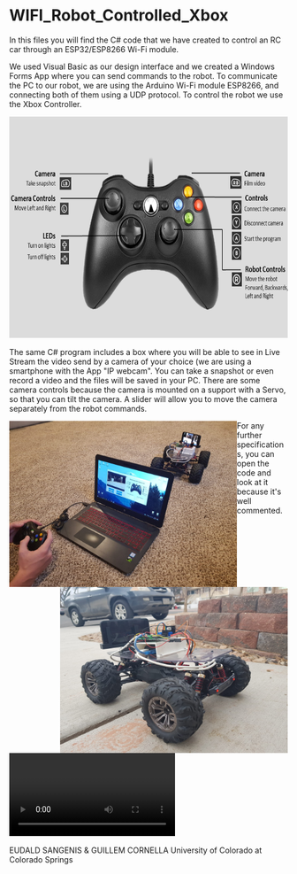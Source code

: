 # WIFI_Robot_Controlled_Xbox

In this files you will find the C# code that we have created to control an RC car through an ESP32/ESP8266 Wi-Fi module.

We used Visual Basic as our design interface and we created a Windows Forms App where you can send commands to the robot. To communicate the PC to our robot, we are using the Arduino Wi-Fi module ESP8266, and connecting both of them using a UDP protocol. To control the robot we use the Xbox Controller.

<p align = "center">
  <img width="700" height="400" src="assets/xbox_controls.png">
</p>

The same C# program includes a box where you will be able to see in Live Stream the video send by a camera of your choice (we are using a smartphone with the App "IP webcam". You can take a snapshot or even record a video and the files will be saved in your PC. There are some camera controls because the camera is mounted on a support with a Servo, so that you can tilt the camera. A slider will allow you to move the camera separately from the robot commands.

<p align = "center">
  <img align = "left" width="412" height="300" src="assets/im_1.jpeg">
  <img align = "right" width="412" height="300" src="assets/im_2.jpeg">
</p>




For any further specifications, you can open the code and look at it because it's well commented.

<video>
  <source src="assets/Xbox_Controller.mp4"></source>
</video>

EUDALD SANGENIS & GUILLEM CORNELLA University of Colorado at Colorado Springs
